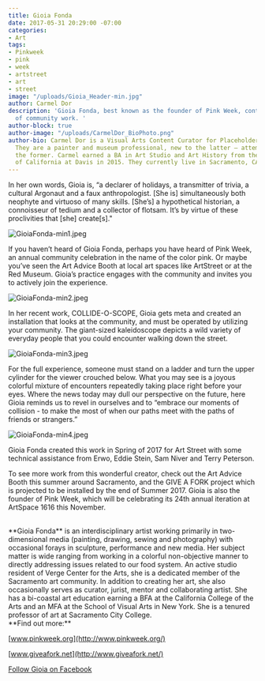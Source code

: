```yaml
---
title: Gioia Fonda
date: 2017-05-31 20:29:00 -07:00
categories:
- Art
tags:
- Pinkweek
- pink
- week
- artstreet
- art
- street
image: "/uploads/Gioia_Header-min.jpg"
author: Carmel Dor
description: 'Gioia Fonda, best known as the founder of Pink Week, continues her legacy
  of community work. '
author-block: true
author-image: "/uploads/CarmelDor_BioPhoto.png"
author-bio: Carmel Dor is a Visual Arts Content Curator for Placeholder Magazine.
  They are a painter and museum professional, new to the latter – attempting to navigate
  the former. Carmel earned a BA in Art Studio and Art History from the University
  of California at Davis in 2015. They currently live in Sacramento, CA.
---
```


In her own words, Gioia is, “a declarer of holidays, a transmitter of trivia, a cultural Argonaut and a faux anthropologist. [She is] simultaneously both neophyte and virtuoso of many skills. [She’s] a hypothetical historian, a connoisseur of tedium and a collector of flotsam. It’s by virtue of these proclivities that [she] create[s]."

![GioiaFonda-min1.jpeg](/uploads/GioiaFonda-min1.jpeg)

If you haven’t heard of Gioia Fonda, perhaps you have heard of Pink Week, an annual community celebration in the name of the color pink. Or maybe you’ve seen the Art Advice Booth at local art spaces like ArtStreet or at the Red Museum. Gioia’s practice engages with the community and invites you to actively join the experience.

![GioiaFonda-min2.jpeg](/uploads/GioiaFonda-min2.jpeg)

In her recent work, COLLIDE-O-SCOPE, Gioia gets meta and created an installation that looks at the community, and must be operated by utilizing your community. The giant-sized kaleidoscope depicts a wild variety of everyday people that you could encounter walking down the street. 

![GioiaFonda-min3.jpeg](/uploads/GioiaFonda-min3.jpeg)

For the full experience, someone must stand on a ladder and turn the upper cylinder for the viewer crouched below. What you may see is a joyous colorful mixture of encounters repeatedly taking place right before your eyes. Where the news today may dull our perspective on the future, here Gioia reminds us to revel in ourselves and to “embrace our moments of collision - to make the most of when our paths meet with the paths of friends or strangers.”

![GioiaFonda-min4.jpeg](/uploads/GioiaFonda-min4.jpeg)

Gioia Fonda created this work in Spring of 2017 for Art Street with some technical assistance from Erwo, Eddie Stein, Sam Niver and Terry Peterson.       

To see more work from this wonderful creator, check out the Art Advice Booth this summer around Sacramento, and the GIVE A FORK project which is projected to be installed by the end of Summer 2017. Gioia is also the founder of Pink Week, which will be celebrating its 24th annual iteration at ArtSpace 1616 this November. 
 

<br>
**Gioia Fonda** is an interdisciplinary artist working primarily in two-dimensional media (painting, drawing, sewing and photography) with occasional forays in sculpture, performance and new media. Her subject matter is wide ranging from working in a colorful non-objective manner to directly addressing issues related to our food system. An active studio resident of Verge Center for the Arts, she is a dedicated member of the Sacramento art community. In addition to creating her art, she also occasionally serves as curator, jurist, mentor and collaborating artist. She has a bi-coastal art education earning a BFA at the California College of the Arts and an MFA at the School of Visual Arts in New York. She is a tenured professor of art at Sacramento City College.
 
 
<br>
**Find out more:**

[www.pinkweek.org](http://www.pinkweek.org/)

[www.giveafork.net](http://www.giveafork.net/)

[Follow Gioia on Facebook](https://www.facebook.com/Gioia-Fonda-artist-among-other-things-794018587328031/)
